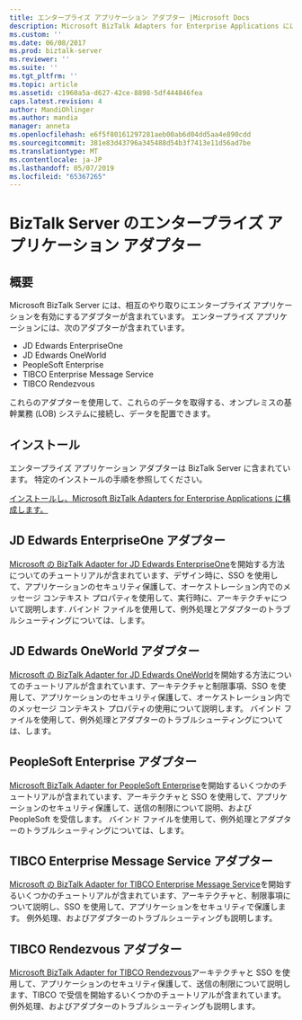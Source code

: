 ```yaml
---
title: エンタープライズ アプリケーション アダプター |Microsoft Docs
description: Microsoft BizTalk Adapters for Enterprise Applications には、BizTalk Server で使用するには、JD Edwards EnterpriseOne、JD Edwards OneWorld では、PeopleSoft Enterprise、TIBCO Enterprise Message Service と TIBCO Rendezvous が含まれています。
ms.custom: ''
ms.date: 06/08/2017
ms.prod: biztalk-server
ms.reviewer: ''
ms.suite: ''
ms.tgt_pltfrm: ''
ms.topic: article
ms.assetid: c1960a5a-d627-42ce-8898-5df444846fea
caps.latest.revision: 4
author: MandiOhlinger
ms.author: mandia
manager: anneta
ms.openlocfilehash: e6f5f80161297281aeb00ab6d04dd5aa4e890cdd
ms.sourcegitcommit: 381e83d43796a345488d54b3f7413e11d56ad7be
ms.translationtype: MT
ms.contentlocale: ja-JP
ms.lasthandoff: 05/07/2019
ms.locfileid: "65367265"
---
```

# <a name="enterprise-applications-adapters-in-biztalk-server"></a>BizTalk Server のエンタープライズ アプリケーション アダプター

## <a name="overview"></a>概要

Microsoft BizTalk Server には、相互のやり取りにエンタープライズ アプリケーションを有効にするアダプターが含まれています。 エンタープライズ アプリケーションには、次のアダプターが含まれています。  

* JD Edwards EnterpriseOne
* JD Edwards OneWorld
* PeopleSoft Enterprise
* TIBCO Enterprise Message Service
* TIBCO Rendezvous 

これらのアダプターを使用して、これらのデータを取得する、オンプレミスの基幹業務 (LOB) システムに接続し、データを配置できます。 

## <a name="install"></a>インストール
エンタープライズ アプリケーション アダプターは BizTalk Server に含まれています。 特定のインストールの手順を参照してください。

[インストールし、Microsoft BizTalk Adapters for Enterprise Applications に構成します。](../adapters-and-accelerators/install-configure-biztalk-adapters-enterprise-applications.md)

## <a name="jd-edwards-enterpriseone-adapter"></a>JD Edwards EnterpriseOne アダプター

[Microsoft の BizTalk Adapter for JD Edwards EnterpriseOne](../core/jd-edwards-enterpriseone-adapter.md)を開始する方法についてのチュートリアルが含まれています、デザイン時に、SSO を使用して、アプリケーションのセキュリティ保護して、オーケストレーション内でのメッセージ コンテキスト プロパティを使用して、実行時に、アーキテクチャについて説明します. バインド ファイルを使用して、例外処理とアダプターのトラブルシューティングについては、します。 

## <a name="jd-edwards-oneworld-adapter"></a>JD Edwards OneWorld アダプター

[Microsoft の BizTalk Adapter for JD Edwards OneWorld](../core/jd-edwards-oneworld-adapter.md)を開始する方法についてのチュートリアルが含まれています、アーキテクチャと制限事項、SSO を使用して、アプリケーションのセキュリティ保護して、オーケストレーション内でのメッセージ コンテキスト プロパティの使用について説明します。 バインド ファイルを使用して、例外処理とアダプターのトラブルシューティングについては、します。 

## <a name="peoplesoft-enterprise-adapter"></a>PeopleSoft Enterprise アダプター

[Microsoft BizTalk Adapter for PeopleSoft Enterprise](../core/peoplesoft-enterprise-adapter.md)を開始するいくつかのチュートリアルが含まれています、アーキテクチャと SSO を使用して、アプリケーションのセキュリティ保護して、送信の制限について説明、および PeopleSoft を受信します。 バインド ファイルを使用して、例外処理とアダプターのトラブルシューティングについては、します。 

## <a name="tibco-enterprise-message-service-adapter"></a>TIBCO Enterprise Message Service アダプター

[Microsoft の BizTalk Adapter for TIBCO Enterprise Message Service](../core/tibco-enterprise-message-service-adapter.md)を開始するいくつかのチュートリアルが含まれています、アーキテクチャと、制限事項について説明し、SSO を使用して、アプリケーションをセキュリティで保護します。 例外処理、およびアダプターのトラブルシューティングも説明します。 

## <a name="tibco-rendezvous-adapter"></a>TIBCO Rendezvous アダプター
[Microsoft BizTalk Adapter for TIBCO Rendezvous](../core/tibco-rendezvous-adapter.md)アーキテクチャと SSO を使用して、アプリケーションのセキュリティ保護して、送信の制限について説明します、TIBCO で受信を開始するいくつかのチュートリアルが含まれています。 例外処理、およびアダプターのトラブルシューティングも説明します。 

